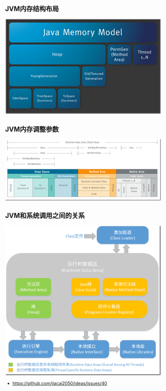 ## JVM内存结构布局

![JVM内存结构布局](/images/java/jvm03.png)

## JVM内存调整参数

![JVM内存调整参数](/images/java/jvm04.png)

## JVM和系统调用之间的关系

![JVM和系统调用之间的关系](/images/java/jvm05.png)


- https://github.com/jiacai2050/ideas/issues/40